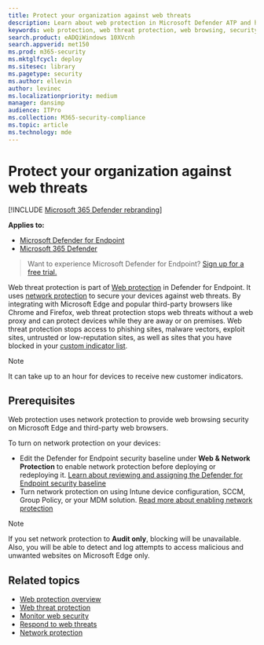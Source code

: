 ```yaml
---
title: Protect your organization against web threats
description: Learn about web protection in Microsoft Defender ATP and how it can protect your organization.
keywords: web protection, web threat protection, web browsing, security, phishing, malware, exploit, websites, network protection, Edge, Internet Explorer, Chrome, Firefox, web browser 
search.product: eADQiWindows 10XVcnh
search.appverid: met150
ms.prod: m365-security
ms.mktglfcycl: deploy
ms.sitesec: library
ms.pagetype: security
ms.author: ellevin
author: levinec
ms.localizationpriority: medium
manager: dansimp
audience: ITPro
ms.collection: M365-security-compliance
ms.topic: article
ms.technology: mde
---
```


# Protect your organization against web threats

[!INCLUDE [Microsoft 365 Defender rebranding](../../includes/microsoft-defender.md)]

**Applies to:**
- [Microsoft Defender for Endpoint](https://go.microsoft.com/fwlink/p/?linkid=2146631)
- [Microsoft 365 Defender](https://go.microsoft.com/fwlink/?linkid=2118804)

>Want to experience Microsoft Defender for Endpoint? [Sign up for a free trial.](https://www.microsoft.com/microsoft-365/windows/microsoft-defender-atp?ocid=docs-wdatp-main-abovefoldlink&rtc=1)

Web threat protection is part of [Web protection](web-protection-overview.md) in Defender for Endpoint. It uses [network protection](network-protection.md) to secure your devices against web threats. By integrating with Microsoft Edge and popular third-party browsers like Chrome and Firefox, web threat protection stops web threats without a web proxy and can protect devices while they are away or on premises. Web threat protection stops access to phishing sites, malware vectors, exploit sites, untrusted or low-reputation sites, as well as sites that you have blocked in your [custom indicator list](manage-indicators.md).

>[!Note]
>It can take up to an hour for devices to receive new customer indicators.

## Prerequisites
Web protection uses network protection to provide web browsing security on Microsoft Edge and third-party web browsers.

To turn on network protection on your devices:
- Edit the Defender for Endpoint security baseline under **Web & Network Protection** to enable network protection before deploying or redeploying it. [Learn about reviewing and assigning the Defender for Endpoint security baseline](configure-machines-security-baseline.md#review-and-assign-the-microsoft-defender-for-endpoint-security-baseline)
- Turn network protection on using Intune device configuration, SCCM, Group Policy, or your MDM solution. [Read more about enabling network protection](enable-network-protection.md)  

>[!Note]
>If you set network protection to **Audit only**, blocking will be unavailable. Also, you will be able to detect and log attempts to access malicious and unwanted websites on Microsoft Edge only.

## Related topics

- [Web protection overview](web-protection-overview.md)
- [Web threat protection](web-threat-protection.md)
- [Monitor web security](web-protection-monitoring.md)
- [Respond to web threats](web-protection-response.md)
- [Network protection](network-protection.md)
